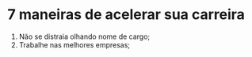 # 7 maneiras de acelerar sua carreira

1. Não se distraia olhando nome de cargo;
2. Trabalhe nas melhores empresas;